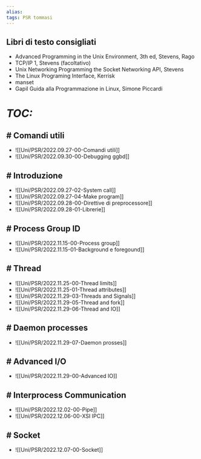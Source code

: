 ```yaml
---
alias:
tags: PSR tommasi
---
```


## Libri di testo consigliati

- Advanced Programming in the Unix Environment, 3th ed, Stevens, Rago
- TCP/IP 1, Stevens (facoltativo)
- Unix Networking Programming the Socket Networking API, Stevens
- The Linux Programing Interface, Kerrisk
- manset
- Gapil Guida alla Programmazione in Linux, Simone Piccardi


# *TOC:*

## \# Comandi utili
- ![[Uni/PSR/2022.09.27-00-Comandi utili]]
- ![[Uni/PSR/2022.09.30-00-Debugging ggbd]]


## \# Introduzione
- ![[Uni/PSR/2022.09.27-02-System call]]
- ![[Uni/PSR/2022.09.27-04-Make program]]
- ![[Uni/PSR/2022.09.28-00-Direttive di preprocessore]]
- ![[Uni/PSR/2022.09.28-01-Librerie]]


## \# Process Group ID
- ![[Uni/PSR/2022.11.15-00-Process group]]
- ![[Uni/PSR/2022.11.15-01-Background e foregound]]

## \# Thread
- ![[Uni/PSR/2022.11.25-00-Thread limits]]
- ![[Uni/PSR/2022.11.25-01-Thread attributes]]
- ![[Uni/PSR/2022.11.29-03-Threads and Signals]]
- ![[Uni/PSR/2022.11.29-05-Thread and fork]]
- ![[Uni/PSR/2022.11.29-06-Thread and IO]]

## \# Daemon processes
- ![[Uni/PSR/2022.11.29-07-Daemon prosses]]

## \# Advanced I/O
- ![[Uni/PSR/2022.11.29-00-Advanced IO]]

## \# Interprocess Communication
- ![[Uni/PSR/2022.12.02-00-Pipe]]
- ![[Uni/PSR/2022.12.06-00-XSI IPC]]

## \# Socket
- ![[Uni/PSR/2022.12.07-00-Socket]]